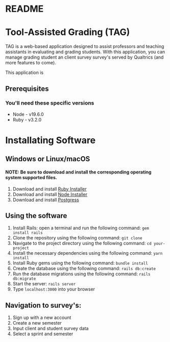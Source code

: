 # README

# Tool-Assisted Grading (TAG)
TAG is a web-based application designed to assist professors and teaching assistants in evaluating and grading students. With this application, you can manage grading student an client survey survey's served by Qualtrics (and more features to come).

This application is 

## Prerequisites
### You'll need these specific versions
* Node - v19.6.0
* Ruby - v3.2.0

# Installating Software
## Windows or Linux/macOS
#### NOTE: Be sure to download and install the corresponding operating system supported files.
1. Download and install [Ruby Installer](https://rubyinstaller.org/downloads/)
2. Download and install [Node Installer](https://nodejs.org/en/download/)
3. Download and install [Postgress](https://www.postgresql.org/download/)

## Using the software
1. Install Rails: open a terminal and run the following command: ```gem install rails```
2. Clone the repository using the following command: ```git clone```
3. Navigate to the project directory using the following command: ```cd your-project```
4. Install the necessary dependencies using the following command: ```yarn install```
5. Install Ruby gems using the following command: ```bundle install```
6. Create the database using the following command: ```rails db:create```
7. Run the database migrations using the following command: ```rails db:migrate```
8. Start the server: ```rails server```
9. Type ```localhost:3000``` into your browser


## Navigation to survey's:
1. Sign up with a new account
2. Create a new semester
3. Input client and student survey data
4. Select a sprint and semester


